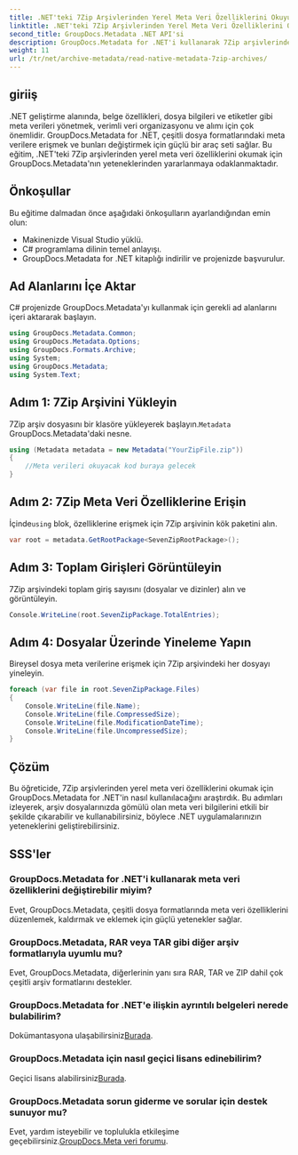 ```yaml
---
title: .NET'teki 7Zip Arşivlerinden Yerel Meta Veri Özelliklerini Okuyun
linktitle: .NET'teki 7Zip Arşivlerinden Yerel Meta Veri Özelliklerini Okuyun
second_title: GroupDocs.Metadata .NET API'si
description: GroupDocs.Metadata for .NET'i kullanarak 7Zip arşivlerinden yerel meta veri özelliklerini nasıl okuyacağınızı öğrenin. .NET uygulamanızın veri yönetimi yeteneklerini geliştirin.
weight: 11
url: /tr/net/archive-metadata/read-native-metadata-7zip-archives/
---
```

## giriiş
.NET geliştirme alanında, belge özellikleri, dosya bilgileri ve etiketler gibi meta verileri yönetmek, verimli veri organizasyonu ve alımı için çok önemlidir. GroupDocs.Metadata for .NET, çeşitli dosya formatlarındaki meta verilere erişmek ve bunları değiştirmek için güçlü bir araç seti sağlar. Bu eğitim, .NET'teki 7Zip arşivlerinden yerel meta veri özelliklerini okumak için GroupDocs.Metadata'nın yeteneklerinden yararlanmaya odaklanmaktadır. 
## Önkoşullar
Bu eğitime dalmadan önce aşağıdaki önkoşulların ayarlandığından emin olun:
- Makinenizde Visual Studio yüklü.
- C# programlama dilinin temel anlayışı.
- GroupDocs.Metadata for .NET kitaplığı indirilir ve projenizde başvurulur.

## Ad Alanlarını İçe Aktar
C# projenizde GroupDocs.Metadata'yı kullanmak için gerekli ad alanlarını içeri aktararak başlayın.
```csharp
using GroupDocs.Metadata.Common;
using GroupDocs.Metadata.Options;
using GroupDocs.Formats.Archive;
using System;
using GroupDocs.Metadata;
using System.Text;
```
## Adım 1: 7Zip Arşivini Yükleyin
 7Zip arşiv dosyasını bir klasöre yükleyerek başlayın.`Metadata` GroupDocs.Metadata'daki nesne.
```csharp
using (Metadata metadata = new Metadata("YourZipFile.zip"))
{
    //Meta verileri okuyacak kod buraya gelecek
}
```
## Adım 2: 7Zip Meta Veri Özelliklerine Erişin
 İçinde`using` blok, özelliklerine erişmek için 7Zip arşivinin kök paketini alın.
```csharp
var root = metadata.GetRootPackage<SevenZipRootPackage>();
```
## Adım 3: Toplam Girişleri Görüntüleyin
7Zip arşivindeki toplam giriş sayısını (dosyalar ve dizinler) alın ve görüntüleyin.
```csharp
Console.WriteLine(root.SevenZipPackage.TotalEntries);
```
## Adım 4: Dosyalar Üzerinde Yineleme Yapın
Bireysel dosya meta verilerine erişmek için 7Zip arşivindeki her dosyayı yineleyin.
```csharp
foreach (var file in root.SevenZipPackage.Files)
{
    Console.WriteLine(file.Name);
    Console.WriteLine(file.CompressedSize);
    Console.WriteLine(file.ModificationDateTime);
    Console.WriteLine(file.UncompressedSize);
}
```

## Çözüm
Bu öğreticide, 7Zip arşivlerinden yerel meta veri özelliklerini okumak için GroupDocs.Metadata for .NET'in nasıl kullanılacağını araştırdık. Bu adımları izleyerek, arşiv dosyalarınızda gömülü olan meta veri bilgilerini etkili bir şekilde çıkarabilir ve kullanabilirsiniz, böylece .NET uygulamalarınızın yeteneklerini geliştirebilirsiniz.

## SSS'ler
### GroupDocs.Metadata for .NET'i kullanarak meta veri özelliklerini değiştirebilir miyim?
Evet, GroupDocs.Metadata, çeşitli dosya formatlarında meta veri özelliklerini düzenlemek, kaldırmak ve eklemek için güçlü yetenekler sağlar.
### GroupDocs.Metadata, RAR veya TAR gibi diğer arşiv formatlarıyla uyumlu mu?
Evet, GroupDocs.Metadata, diğerlerinin yanı sıra RAR, TAR ve ZIP dahil çok çeşitli arşiv formatlarını destekler.
### GroupDocs.Metadata for .NET'e ilişkin ayrıntılı belgeleri nerede bulabilirim?
 Dokümantasyona ulaşabilirsiniz[Burada](https://tutorials.groupdocs.com/metadata/net/).
### GroupDocs.Metadata için nasıl geçici lisans edinebilirim?
 Geçici lisans alabilirsiniz[Burada](https://purchase.groupdocs.com/temporary-license/).
### GroupDocs.Metadata sorun giderme ve sorular için destek sunuyor mu?
 Evet, yardım isteyebilir ve toplulukla etkileşime geçebilirsiniz.[GroupDocs.Meta veri forumu](https://forum.groupdocs.com/c/metadata/14).
